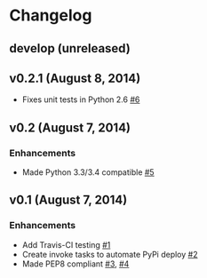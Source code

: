 # Changelog

## develop (unreleased)

## v0.2.1 (August 8, 2014)

- Fixes unit tests in Python 2.6 [#6][]

## v0.2 (August 7, 2014)

### Enhancements

- Made Python 3.3/3.4 compatible [#5][]

## v0.1 (August 7, 2014)

### Enhancements

- Add Travis-CI testing [#1][]
- Create invoke tasks to automate PyPi deploy [#2][]
- Made PEP8 compliant [#3][], [#4][]

[#1]: https://github.com/questrail/sdfascii/issues/1
[#2]: https://github.com/questrail/sdfascii/issues/2
[#3]: https://github.com/questrail/sdfascii/issues/3
[#4]: https://github.com/questrail/sdfascii/issues/4
[#5]: https://github.com/questrail/sdfascii/issues/5
[#6]: https://github.com/questrail/sdfascii/issues/6
